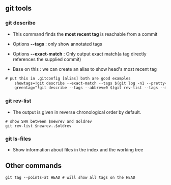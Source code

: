 ## git tools

### git describe
- This command finds the **most recent tag** is reachable from a commit
- Options **--tags** : only show annotated tags
- Options **--exact-match** : Only output exact match(a tag directly references the supplied commit)

- Base on this : we can create an alias to show head's most recent tag
```txt
# put this in .gitconfig [alias] both are good examples
    showtags=!git describe --exact-match --tags $(git log -n1 --pretty='%h')
    greentag="!git describe --tags --abbrev=0 $(git rev-list --tags --max-count=1) --exclude \"*FAIL*\""
```

### git rev-list
- The output is given in reverse chronological order by default.
```shell
# show SHA between $newrev and $oldrev
git rev-list $newrev..$oldrev
```

### git ls-files 
- Show information about files in the index and the working tree
  
## Other commands
```shell
git tag --points-at HEAD # will show all tags on the HEAD 

```